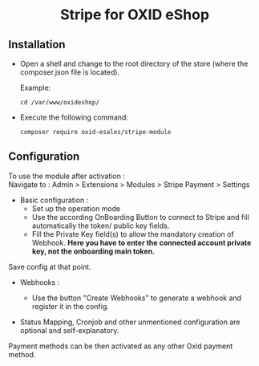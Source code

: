 <h1 style="text-align: center">Stripe for OXID eShop</h1>

## Installation

- Open a shell and change to the root directory of the store (where the composer.json file is located).

   Example:
 
   <code>cd /var/www/oxideshop/</code>


- Execute the following command:

  <code>composer require oxid-esales/stripe-module</code>
   

## Configuration
To use the module after activation : \
Navigate to : Admin > Extensions > Modules > Stripe Payment > Settings

- Basic configuration :
  - Set up the operation mode
  - Use the according OnBoarding Button to connect to Stripe and fill automatically the token/ public key fields.
  - Fill the Private Key field(s) to allow the mandatory creation of Webhook. **Here you have to enter the connected account private key, not the onboarding main token.**

Save config at that point.

- Webhooks :
  - Use the button "Create Webhooks" to generate a webhook and register it in the config.


- Status Mapping, Cronjob and other unmentioned configuration are optional and self-explanatory.


Payment methods can be then activated as any other Oxid payment method.